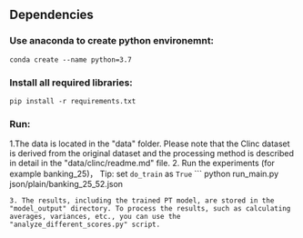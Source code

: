 ## Dependencies
### Use anaconda to create python environemnt:
`conda create --name python=3.7`

### Install all required libraries:
`pip install -r requirements.txt`


### Run:
1.The data is located in the "data" folder. Please note that the Clinc dataset is derived from the original dataset and the processing method is described in detail in the "data/clinc/readme.md" file.
2. Run the experiments (for example banking_25)，
   Tip: set `do_train` as `True`
    ```
   python run_main.py json/plain/banking_25_52.json
   ```
3. The results, including the trained PT model, are stored in the "model_output" directory. To process the results, such as calculating averages, variances, etc., you can use the "analyze_different_scores.py" script.

